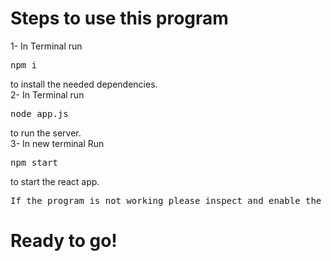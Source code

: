 <h1>Steps to use this program</h1>
        1- In Terminal run <pre>npm i </pre> to install the needed dependencies. <br>
        2- In Terminal run <pre>node app.js</pre> to run the server. <br>
        3- In new terminal Run <pre>npm start</pre> to start the react app. <br>

<pre>If the program is not working please inspect and enable the CORS extension</pre>
<h1>Ready to go!</h1>
